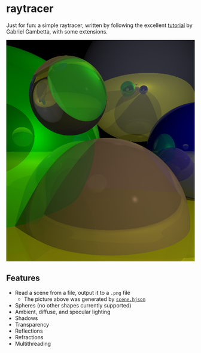 # raytracer

Just for fun: a simple raytracer, written by following the excellent
[tutorial](https://www.gabrielgambetta.com/computer-graphics-from-scratch/raytracing.html)
by Gabriel Gambetta, with some extensions.

![](scene.png)

## Features

- Read a scene from a file, output it to a `.png` file
  - The picture above was generated by [`scene.hjson`](scene.hjson)
- Spheres (no other shapes currently supported)
- Ambient, diffuse, and specular lighting
- Shadows
- Transparency
- Reflections
- Refractions
- Multithreading
